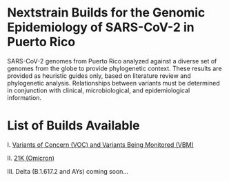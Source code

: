 # Nextstrain Builds for the Genomic Epidemiology of SARS-CoV-2 in Puerto Rico
SARS-CoV-2 genomes from Puerto Rico analyzed against a diverse set of genomes from the globe to provide phylogenetic context. These results are provided as heuristic guides only, based on literature review and phylogenetic analysis. Relationships between variants must be determined in conjunction with clinical, microbiological, and epidemiological information.

# List of Builds Available
I. [Variants of Concern (VOC) and Variants Being Monitored (VBM)](https://nextstrain.org/community/arodzh-sudo/ncov-puertorico/Puerto-Rico)

II. [21K (Omicron)](https://nextstrain.org/community/arodzh-sudo/ncov-puertorico/Puerto-Rico_Omicron)

III. Delta (B.1.617.2 and AYs) coming soon...
